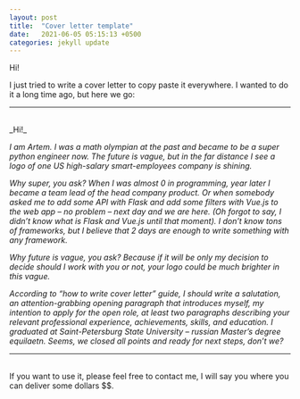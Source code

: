 ```yaml
---
layout: post
title:  "Cover letter template"
date:   2021-06-05 05:15:13 +0500
categories: jekyll update
---
```

Hi! 

I just tried to write a cover letter to copy paste it everywhere. I wanted to do it a long time ago, but here we go:

____
<br>
_Hi!_

_I am Artem. I was a math olympian at the past and became to be a super python engineer now. The future is vague, but in the far distance I see a logo of one US high-salary smart-employees company is shining._

_Why super, you ask? When I was almost 0 in programming, year later I became a team lead of the head company product. Or when somebody asked me to add some API with Flask and add some filters with Vue.js to the web app – no problem – next day and we are here. (Oh forgot to say, I didn’t know what is Flask and Vue.js until that moment). I don’t know tons of frameworks, but I believe that 2 days are enough to write something with any framework._

_Why future is vague, you ask? Because if it will be only my decision to decide should I work with you or not, your logo could be much brighter in this vague._

_According to “how to write cover letter” guide, I should write a salutation, an attention-grabbing opening paragraph that introduces myself, my intention to apply for the open role, at least two paragraphs describing your relevant professional experience, achievements, skills, and education. I graduated at Saint-Petersburg State University – russian Master’s degree equilaetn. Seems, we closed all points and ready for next steps, don’t we?_

____
<br>
If you want to use it, please feel free to contact me, I will say you where you can deliver some dollars $$.